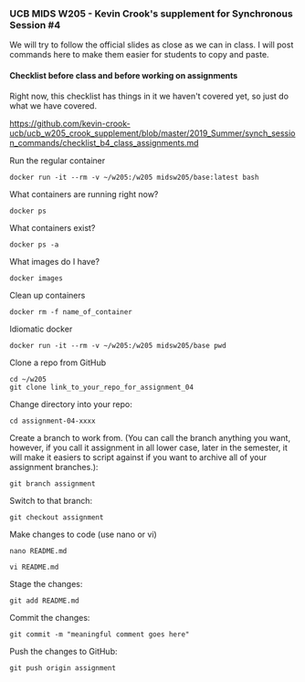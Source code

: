 ### UCB MIDS W205 - Kevin Crook's supplement for Synchronous Session #4

We will try to follow the official slides as close as we can in class.  I will post commands here to make them easier for students to copy and paste.

#### Checklist before class and before working on assignments

Right now, this checklist has things in it we haven't covered yet, so just do what we have covered.

https://github.com/kevin-crook-ucb/ucb_w205_crook_supplement/blob/master/2019_Summer/synch_session_commands/checklist_b4_class_assignments.md

Run the regular container
```
docker run -it --rm -v ~/w205:/w205 midsw205/base:latest bash
```

What containers are running right now?
```
docker ps
```

What containers exist?
```
docker ps -a
```

What images do I have?
```
docker images
```

Clean up containers
```
docker rm -f name_of_container
```

Idiomatic docker
```
docker run -it --rm -v ~/w205:/w205 midsw205/base pwd
```

Clone a repo from GitHub
```
cd ~/w205
git clone link_to_your_repo_for_assignment_04
```

Change directory into your repo:
```
cd assignment-04-xxxx
```

Create a branch to work from.  (You can call the branch anything you want, however, if you call it assignment in all lower case, later in the semester, it will make it easiers to script against if you want to archive all of your assignment branches.):
```
git branch assignment
```

Switch to that branch:
```
git checkout assignment
```

Make changes to code
(use nano or vi)
```
nano README.md

vi README.md
```

Stage the changes:
```
git add README.md
```

Commit the changes:
```
git commit -m "meaningful comment goes here" 
```

Push the changes to GitHub:
```
git push origin assignment
```
